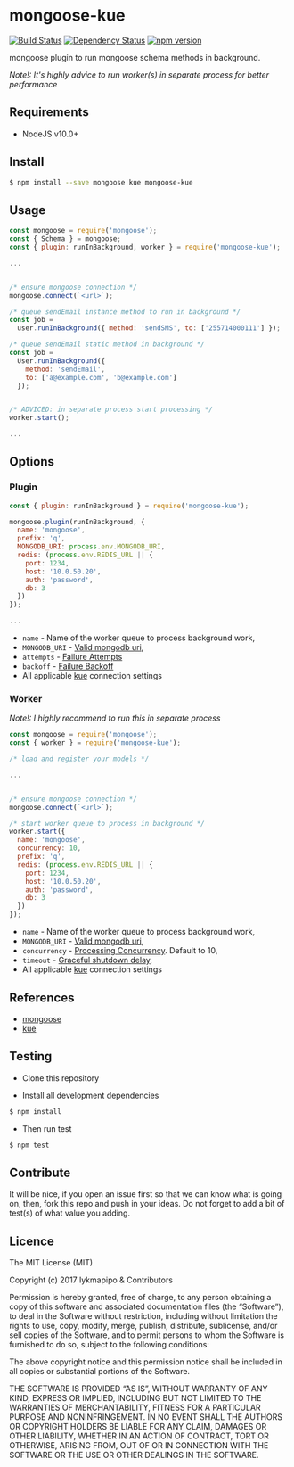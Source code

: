 # mongoose-kue

[![Build Status](https://travis-ci.org/lykmapipo/mongoose-kue.svg?branch=master)](https://travis-ci.org/lykmapipo/mongoose-kue)
[![Dependency Status](https://img.shields.io/david/lykmapipo/mongoose-kue.svg?style=flat)](https://david-dm.org/lykmapipo/mongoose-kue)
[![npm version](https://badge.fury.io/js/mongoose-kue.svg)](https://badge.fury.io/js/mongoose-kue)

mongoose plugin to run mongoose schema methods in background.

*Note!: It's highly advice to run worker(s) in separate process for better performance*

## Requirements

- NodeJS v10.0+

## Install
```sh
$ npm install --save mongoose kue mongoose-kue
```

## Usage

```js
const mongoose = require('mongoose');
const { Schema } = mongoose;
const { plugin: runInBackground, worker } = require('mongoose-kue');

...


/* ensure mongoose connection */
mongoose.connect(`<url>`);

/* queue sendEmail instance method to run in background */
const job =
  user.runInBackground({ method: 'sendSMS', to: ['255714000111'] });

/* queue sendEmail static method in background */
const job =
  User.runInBackground({
    method: 'sendEmail',
    to: ['a@example.com', 'b@example.com']
  });


/* ADVICED: in separate process start processing */
worker.start();

...


```


## Options

### Plugin
```js
const { plugin: runInBackground } = require('mongoose-kue');

mongoose.plugin(runInBackground, {
  name: 'mongoose',
  prefix: 'q',
  MONGODB_URI: process.env.MONGODB_URI,
  redis: (process.env.REDIS_URL || {
    port: 1234,
    host: '10.0.50.20',
    auth: 'password',
    db: 3
  })
});

...

```

- `name` - Name of the worker queue to process background work,
- `MONGODB_URI` - [Valid mongodb uri](https://mongoosejs.com/docs/index.html),
- `attempts` - [Failure Attempts](https://github.com/Automattic/kue#failure-attempts)
- `backoff` - [Failure Backoff](https://github.com/Automattic/kue#failure-backoff)
- All applicable [kue](https://github.com/Automattic/kue#redis-connection-settings) connection settings


### Worker

*Note!: I highly recommend to run this in separate process*

```js
const mongoose = require('mongoose');
const { worker } = require('mongoose-kue');

/* load and register your models */

...


/* ensure mongoose connection */
mongoose.connect(`<url>`);

/* start worker queue to process in background */
worker.start({
  name: 'mongoose',
  concurrency: 10,
  prefix: 'q',
  redis: (process.env.REDIS_URL || {
    port: 1234,
    host: '10.0.50.20',
    auth: 'password',
    db: 3
  })
});
``` 

- `name` - Name of the worker queue to process background work,
- `MONGODB_URI` - [Valid mongodb uri](https://mongoosejs.com/docs/index.html),
- `concurrency` - [Processing Concurrency](https://github.com/Automattic/kue#processing-concurrency). Default to 10,
- `timeout` - [Graceful shutdown delay](https://github.com/Automattic/kue#graceful-shutdown),
- All applicable [kue](https://github.com/Automattic/kue#redis-connection-settings) connection settings


## References
- [mongoose](http://mongoosejs.com/docs/guide.html)
- [kue](https://github.com/Automattic/kue)


## Testing
* Clone this repository

* Install all development dependencies
```sh
$ npm install
```
* Then run test
```sh
$ npm test
```

## Contribute
It will be nice, if you open an issue first so that we can know what is going on, then, fork this repo and push in your ideas. Do not forget to add a bit of test(s) of what value you adding.

## Licence
The MIT License (MIT)

Copyright (c) 2017 lykmapipo & Contributors

Permission is hereby granted, free of charge, to any person obtaining a copy of this software and associated documentation files (the “Software”), to deal in the Software without restriction, including without limitation the rights to use, copy, modify, merge, publish, distribute, sublicense, and/or sell copies of the Software, and to permit persons to whom the Software is furnished to do so, subject to the following conditions:

The above copyright notice and this permission notice shall be included in all copies or substantial portions of the Software.

THE SOFTWARE IS PROVIDED “AS IS”, WITHOUT WARRANTY OF ANY KIND, EXPRESS OR IMPLIED, INCLUDING BUT NOT LIMITED TO THE WARRANTIES OF MERCHANTABILITY, FITNESS FOR A PARTICULAR PURPOSE AND NONINFRINGEMENT. IN NO EVENT SHALL THE AUTHORS OR COPYRIGHT HOLDERS BE LIABLE FOR ANY CLAIM, DAMAGES OR OTHER LIABILITY, WHETHER IN AN ACTION OF CONTRACT, TORT OR OTHERWISE, ARISING FROM, OUT OF OR IN CONNECTION WITH THE SOFTWARE OR THE USE OR OTHER DEALINGS IN THE SOFTWARE. 